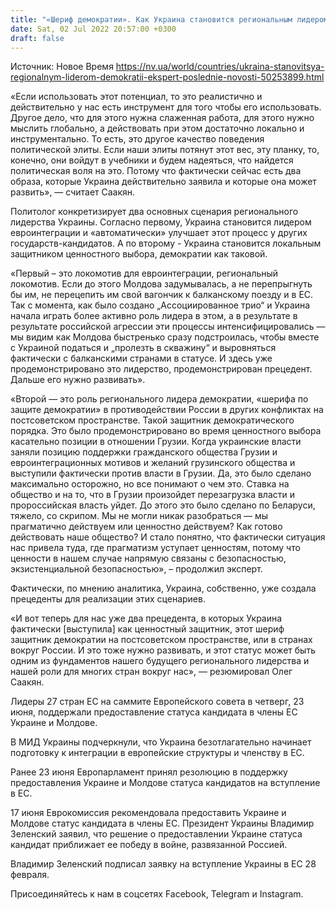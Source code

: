 ```yaml
---
title: "«Шериф демократии». Как Украина становится региональным лидером и демонстрирует ценностный выбор, и чем это поможет в интеграции в ЕС"
date: Sat, 02 Jul 2022 20:57:00 +0300
draft: false
---
```

Источник: Новое Время https://nv.ua/world/countries/ukraina-stanovitsya-regionalnym-liderom-demokratii-ekspert-poslednie-novosti-50253899.html


«Если использовать этот потенциал, то это реалистично и действительно у нас есть инструмент для того чтобы его использовать. Другое дело, что для этого нужна слаженная работа, для этого нужно мыслить глобально, а действовать при этом достаточно локально и инструментально. То есть, это другое качество поведения политической элиты. Если наши элиты потянут этот вес, эту планку, то, конечно, они войдут в учебники и будем надеяться, что найдется политическая воля на это. Потому что фактически сейчас есть два образа, которые Украина действительно заявила и которые она может развить», — считает Саакян.

Политолог конкретизирует два основных сценария регионального лидерства Украины. Согласно первому, Украина становится лидером евроинтеграции и «автоматически» улучшает этот процесс у других государств-кандидатов. А по второму - Украина становится локальным защитником ценностного выбора, демократии как таковой.

«Первый – это локомотив для евроинтеграции, региональный локомотив. Если до этого Молдова задумывалась, а не перепрыгнуть бы им, не перецепить им свой вагончик к балканскому поезду и в ЕС. Так с момента, как было создано „Ассоциированное трио“ и Украина начала играть более активно роль лидера в этом, а в результате в результате российской агрессии эти процессы интенсифицировались — мы видим как Молдова быстренько сразу подстроилась, чтобы вместе с Украиной податься и „пролезть в скважину“ и выровняться фактически с балканскими странами в статусе. И здесь уже продемонстрировано это лидерство, продемонстрирован прецедент. Дальше его нужно развивать».

«Второй — это роль регионального лидера демократии, «шерифа по защите демократии» в противодействии России в других конфликтах на постсоветском пространстве. Такой защитник демократического порядка. Это было продемонстрировано во время ценностного выбора касательно позиции в отношении Грузии. Когда украинские власти заняли позицию поддержки гражданского общества Грузии и евроинтеграционных мотивов и желаний грузинского общества и выступили фактически против власти в Грузии. Да, это было сделано максимально осторожно, но все понимают о чем это. Ставка на общество и на то, что в Грузии произойдет перезагрузка власти и пророссийская власть уйдет. До этого это было сделано по Беларуси, тяжело, со скрипом. Мы не могли никак разобраться — мы прагматично действуем или ценностно действуем? Как готово действовать наше общество? И стало понятно, что фактически ситуация нас привела туда, где прагматизм уступает ценностям, потому что ценности в нашем случае напрямую связаны с безопасностью, экзистенциальной безопасностью», – продолжил эксперт.

Фактически, по мнению аналитика, Украина, собственно, уже создала прецеденты для реализации этих сценариев.

«И вот теперь для нас уже два прецедента, в которых Украина фактически [выступила] как ценностный защитник, этот шериф защитник демократии на постсоветском пространстве, или в странах вокруг России. И это тоже нужно развивать, и этот статус может быть одним из фундаментов нашего будущего регионального лидерства и нашей роли для многих стран вокруг нас», — резюмировал Олег Саакян.

Лидеры 27 стран ЕС на саммите Европейского совета в четверг, 23 июня, поддержали предоставление статуса кандидата в члены ЕС Украине и Молдове.

В МИД Украины подчеркнули, что Украина безотлагательно начинает подготовку к интеграции в европейские структуры и членству в ЕС.

Ранее 23 июня Европарламент принял резолюцию в поддержку предоставления Украине и Молдове статуса кандидатов на вступление в ЕС.

17 июня Еврокомиссия рекомендовала предоставить Украине и Молдове статус кандидата в члены ЕС. Президент Украины Владимир Зеленский заявил, что решение о предоставлении Украине статуса кандидат приближает ее победу в войне, развязанной Россией.

Владимир Зеленский подписал заявку на вступление Украины в ЕС 28 февраля.

Присоединяйтесь к нам в соцсетях Facebook, Telegram и Instagram.

